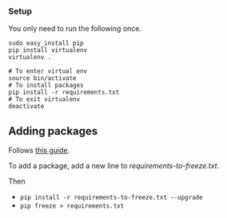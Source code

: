 ### Setup

You only need to run the following once.

```
sudo easy_install pip
pip install virtualenv
virtualenv .

# To enter virtual env
source bin/activate
# To install packages
pip install -r requirements.txt
# To exit virtualenv
deactivate
```

## Adding packages

Follows [this guide](https://www.kennethreitz.org/essays/a-better-pip-workflow).

To add a package, add a new line to *requirements-to-freeze.txt*.

Then

- `pip install -r requirements-to-freeze.txt --upgrade`
- `pip freeze > requirements.txt`

